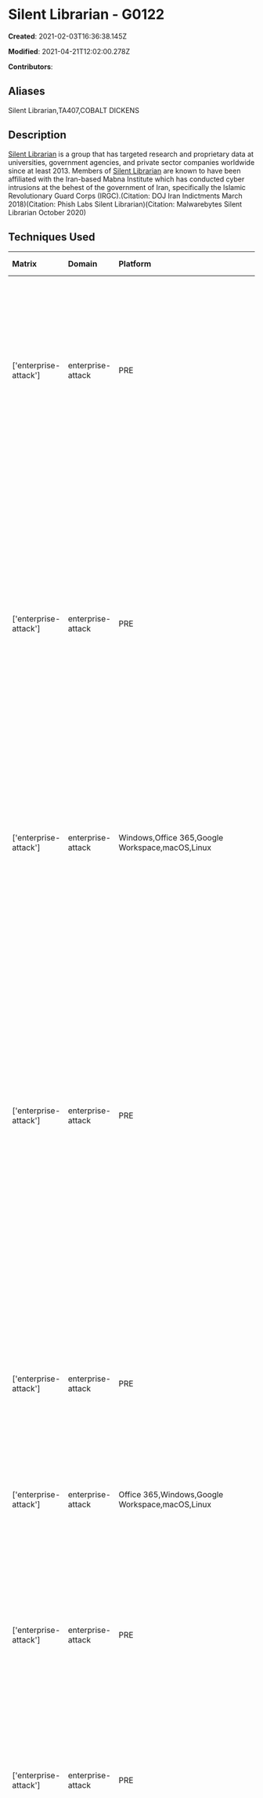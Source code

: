 # Silent Librarian - G0122

**Created**: 2021-02-03T16:36:38.145Z

**Modified**: 2021-04-21T12:02:00.278Z

**Contributors**: 

## Aliases

Silent Librarian,TA407,COBALT DICKENS

## Description

[Silent Librarian](https://attack.mitre.org/groups/G0122) is a group that has targeted research and proprietary data at universities, government agencies, and private sector companies worldwide since at least 2013. Members of  [Silent Librarian](https://attack.mitre.org/groups/G0122) are known to have been affiliated with the Iran-based Mabna Institute which has conducted cyber intrusions at the behest of the government of Iran, specifically the Islamic Revolutionary Guard Corps (IRGC).(Citation: DOJ Iran Indictments March 2018)(Citation: Phish Labs Silent Librarian)(Citation: Malwarebytes Silent Librarian October 2020)

## Techniques Used

|Matrix|Domain|Platform|Technique ID|Technique Name|Use|
| :---| :---| :---| :---| :---| :---|
|['enterprise-attack']|enterprise-attack|PRE|T1588.004|Digital Certificates|[Silent Librarian](https://attack.mitre.org/groups/G0122) has obtained free Let's Encrypt SSL certificates for use on their phishing pages.(Citation: Phish Labs Silent Librarian)(Citation: Secureworks COBALT DICKENS September 2019)|
|['enterprise-attack']|enterprise-attack|PRE|T1594|Search Victim-Owned Websites|[Silent Librarian](https://attack.mitre.org/groups/G0122) has searched victim's websites to identify the interests and academic areas of targeted individuals and to scrape source code, branding, and organizational contact information for phishing pages.(Citation: DOJ Iran Indictments March 2018)(Citation: Phish Labs Silent Librarian)(Citation: Proofpoint TA407 September 2019)|
|['enterprise-attack']|enterprise-attack|Windows,Office 365,Google Workspace,macOS,Linux|T1114|Email Collection|[Silent Librarian](https://attack.mitre.org/groups/G0122) has exfiltrated entire mailboxes from compromised accounts.(Citation: DOJ Iran Indictments March 2018)|
|['enterprise-attack']|enterprise-attack|PRE|T1598.003|Spearphishing Link|[Silent Librarian](https://attack.mitre.org/groups/G0122) has used links in e-mails to direct victims to credential harvesting websites designed to appear like the targeted organization's login page.(Citation: DOJ Iran Indictments March 2018)(Citation: Phish Labs Silent Librarian)(Citation: Secureworks COBALT DICKENS August 2018)(Citation: Proofpoint TA407 September 2019)(Citation: Secureworks COBALT DICKENS September 2019)(Citation: Malwarebytes Silent Librarian October 2020)|
|['enterprise-attack']|enterprise-attack|PRE|T1589.003|Employee Names|[Silent Librarian](https://attack.mitre.org/groups/G0122) has collected lists of names for individuals from targeted organizations.(Citation: DOJ Iran Indictments March 2018)|
|['enterprise-attack']|enterprise-attack|Office 365,Windows,Google Workspace,macOS,Linux|T1114.003|Email Forwarding Rule|[Silent Librarian](https://attack.mitre.org/groups/G0122) has set up auto forwarding rules on compromised e-mail accounts.(Citation: DOJ Iran Indictments March 2018)|
|['enterprise-attack']|enterprise-attack|PRE|T1585.002|Email Accounts|[Silent Librarian](https://attack.mitre.org/groups/G0122) has established e-mail accounts to receive e-mails forwarded from compromised accounts.(Citation: DOJ Iran Indictments March 2018)|
|['enterprise-attack']|enterprise-attack|PRE|T1589.002|Email Addresses|[Silent Librarian](https://attack.mitre.org/groups/G0122) has collected e-mail addresses from targeted organizations from open Internet searches.(Citation: DOJ Iran Indictments March 2018)|
|['enterprise-attack']|enterprise-attack|PRE|T1608.005|Link Target|[Silent Librarian](https://attack.mitre.org/groups/G0122) has cloned victim organization login pages and staged them for later use in credential harvesting campaigns. [Silent Librarian](https://attack.mitre.org/groups/G0122) has also made use of a variety of URL shorteners for these staged websites.(Citation: Secureworks COBALT DICKENS September 2019)(Citation: Malwarebytes Silent Librarian October 2020)(Citation: Proofpoint TA407 September 2019)|
|['enterprise-attack']|enterprise-attack|Windows,Azure AD,Office 365,SaaS,IaaS,Linux,macOS,Google Workspace,Containers,Network|T1110.003|Password Spraying|[Silent Librarian](https://attack.mitre.org/groups/G0122) has used collected lists of names and e-mail accounts to use in password spraying attacks against private sector targets.(Citation: DOJ Iran Indictments March 2018)|
|['enterprise-attack']|enterprise-attack|PRE|T1583.001|Domains|[Silent Librarian](https://attack.mitre.org/groups/G0122) has acquired domains to establish credential harvesting pages, often spoofing the target organization and using free top level domains .TK, .ML, .GA, .CF, and .GQ.(Citation: DOJ Iran Indictments March 2018)(Citation: Phish Labs Silent Librarian)(Citation: Secureworks COBALT DICKENS August 2018)(Citation: Proofpoint TA407 September 2019)(Citation: Secureworks COBALT DICKENS September 2019)(Citation: Malwarebytes Silent Librarian October 2020)|
|['enterprise-attack']|enterprise-attack|PRE|T1588.002|Tool|[Silent Librarian](https://attack.mitre.org/groups/G0122) has obtained free and publicly available tools including SingleFile and HTTrack to copy login pages of targeted organizations.(Citation: Proofpoint TA407 September 2019)(Citation: Secureworks COBALT DICKENS September 2019)|
|['enterprise-attack']|enterprise-attack|Windows,Azure AD,Office 365,SaaS,IaaS,Linux,macOS,Google Workspace,Containers,Network|T1078|Valid Accounts|[Silent Librarian](https://attack.mitre.org/groups/G0122) has used compromised credentials to obtain unauthorized access to online accounts.(Citation: DOJ Iran Indictments March 2018)|
